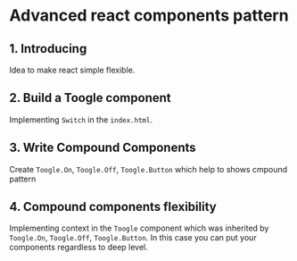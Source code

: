 # Advanced react components pattern

## 1. Introducing

Idea to make react simple flexible.

## 2. Build a Toogle component

Implementing `Switch` in the `index.html`.

## 3. Write Compound Components

Create `Toogle.On`, `Toogle.Off`, `Toogle.Button` which help to shows cmpound pattern

## 4. Compound components flexibility

Implementing context in the `Toogle` component which was inherited by `Toogle.On`, `Toogle.Off`, `Toogle.Button`.
In this case you can put your components regardless to deep level.